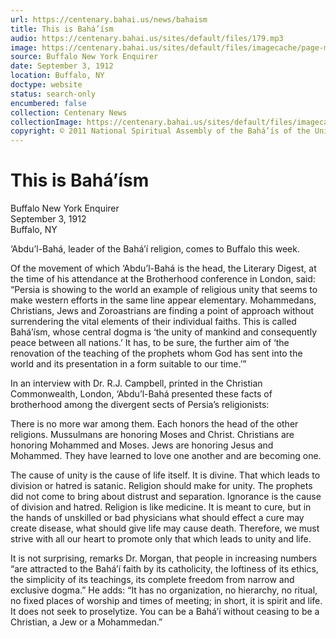 ```yaml
---
url: https://centenary.bahai.us/news/bahaism
title: This is Bahá’ísm
audio: https://centenary.bahai.us/sites/default/files/179.mp3
image: https://centenary.bahai.us/sites/default/files/imagecache/page-main-image/images/press_clippings/09-03-1912%20Buffalo%20NY%20Enq%20This%20is%20Bahaism.png
source: Buffalo New York Enquirer
date: September 3, 1912
location: Buffalo, NY
doctype: website
status: search-only
encumbered: false
collection: Centenary News
collectionImage: https://centenary.bahai.us/sites/default/files/imagecache/theme-image/main_image/abdulbaha-overview-small_0.jpg
copyright: © 2011 National Spiritual Assembly of the Bahá’ís of the United States
---
```



# This is Bahá’ísm

Buffalo New York Enquirer  
September 3, 1912  
Buffalo, NY  



‘Abdu’l-Bahá, leader of the Bahá’í religion, comes to Buffalo this week.

Of the movement of which ‘Abdu’l-Bahá is the head, the Literary Digest, at the time of his attendance at the Brotherhood conference in London, said: “Persia is showing to the world an example of religious unity that seems to make western efforts in the same line appear elementary. Mohammedans, Christians, Jews and Zoroastrians are finding a point of approach without surrendering the vital elements of their individual faiths. This is called Bahá’ísm, whose central dogma is ‘the unity of mankind and consequently peace between all nations.’ It has, to be sure, the further aim of ‘the renovation of the teaching of the prophets whom God has sent into the world and its presentation in a form suitable to our time.’”

In an interview with Dr. R.J. Campbell, printed in the Christian Commonwealth, London, ‘Abdu’l-Bahá presented these facts of brotherhood among the divergent sects of Persia’s religionists:

There is no more war among them. Each honors the head of the other religions. Mussulmans are honoring Moses and Christ. Christians are honoring Mohammed and Moses. Jews are honoring Jesus and Mohammed. They have learned to love one another and are becoming one.

The cause of unity is the cause of life itself. It is divine. That which leads to division or hatred is satanic. Religion should make for unity. The prophets did not come to bring about distrust and separation. Ignorance is the cause of division and hatred. Religion is like medicine. It is meant to cure, but in the hands of unskilled or bad physicians what should effect a cure may create disease, what should give life may cause death. Therefore, we must strive with all our heart to promote only that which leads to unity and life.

It is not surprising, remarks Dr. Morgan, that people in increasing numbers “are attracted to the Bahá’í faith by its catholicity, the loftiness of its ethics, the simplicity of its teachings, its complete freedom from narrow and exclusive dogma.” He adds: “It has no organization, no hierarchy, no ritual, no fixed places of worship and times of meeting; in short, it is spirit and life. It does not seek to proselytize. You can be a Bahá’í without ceasing to be a Christian, a Jew or a Mohammedan.”